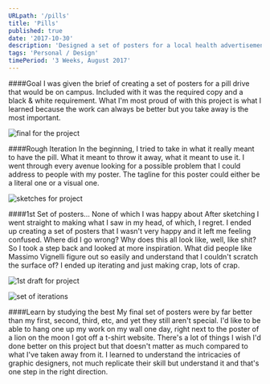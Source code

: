 ```yaml
---
URLpath: '/pills'
title: 'Pills'
published: true
date: '2017-10-30'
description: 'Designed a set of posters for a local health advertisement'
tags: 'Personal / Design'
timePeriod: '3 Weeks, August 2017'
---
```


####Goal
I was given the brief of creating a set of posters for a pill drive that would be on campus. Included with it was the required copy and a black & white requirement. What I'm most proud of with this project is what I learned because the work can always be better but you take away is the most important.

![final for the project](https://www.jacobdfrank.com/images/pills/final.png)


####Rough Iteration
In the beginning, I tried to take in what it really meant to have the pill. What it meant to throw it away, what it meant to use it. I went through every avenue looking for a possible problem that I could address to people with my poster. The tagline for this poster could either be a literal one or a visual one.

![sketches for project](https://www.jacobdfrank.com/images/pills/GroupSketches.png)


####1st Set of posters... None of which I was happy about
After sketching I went straight to making what I saw in my head, of which, I regret. I ended up creating a set of posters that I wasn't very happy and it left me feeling confused. Where did I go wrong? Why does this all look like, well, like shit? So I took a step back and looked at more inspiration. What did people like Massimo Vignelli figure out so easily and understand that I couldn't scratch the surface of? I ended up iterating and just making crap, lots of crap.

![1st draft for project](https://www.jacobdfrank.com/images/pills/1stRound.png)


![set of iterations](https://www.jacobdfrank.com/images/pills/horiz.png)


####Learn by studying the best
My final set of posters were by far better than my first, second, third, etc, and yet they still aren't special. I'd like to be able to hang one up my work on my wall one day, right next to the poster of a lion on the moon I got off a t-shirt website. There's a lot of things I wish I'd done better on this project but that doesn't  matter as much compared to what I've taken away from it. I learned to understand the intricacies of graphic designers, not much replicate their skill but understand it and that's one step in the right direction.
